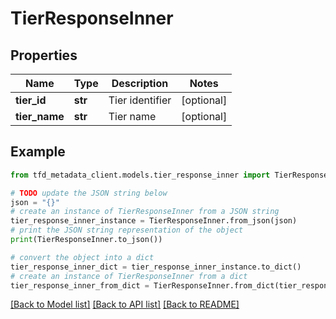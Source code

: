 # TierResponseInner


## Properties

Name | Type | Description | Notes
------------ | ------------- | ------------- | -------------
**tier_id** | **str** | Tier identifier | [optional] 
**tier_name** | **str** | Tier name | [optional] 

## Example

```python
from tfd_metadata_client.models.tier_response_inner import TierResponseInner

# TODO update the JSON string below
json = "{}"
# create an instance of TierResponseInner from a JSON string
tier_response_inner_instance = TierResponseInner.from_json(json)
# print the JSON string representation of the object
print(TierResponseInner.to_json())

# convert the object into a dict
tier_response_inner_dict = tier_response_inner_instance.to_dict()
# create an instance of TierResponseInner from a dict
tier_response_inner_from_dict = TierResponseInner.from_dict(tier_response_inner_dict)
```
[[Back to Model list]](../README.md#documentation-for-models) [[Back to API list]](../README.md#documentation-for-api-endpoints) [[Back to README]](../README.md)


